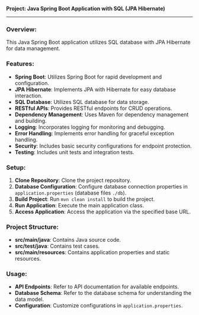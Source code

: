 **Project: Java Spring Boot Application with SQL (JPA Hibernate)**

---

### Overview:
This Java Spring Boot application utilizes SQL database with JPA Hibernate for data management.

### Features:
- **Spring Boot**: Utilizes Spring Boot for rapid development and configuration.
- **JPA Hibernate**: Implements JPA with Hibernate for easy database interaction.
- **SQL Database**: Utilizes SQL database for data storage.
- **RESTful APIs**: Provides RESTful endpoints for CRUD operations.
- **Dependency Management**: Uses Maven for dependency management and building.
- **Logging**: Incorporates logging for monitoring and debugging.
- **Error Handling**: Implements error handling for graceful exception handling.
- **Security**: Includes basic security configurations for endpoint protection.
- **Testing**: Includes unit tests and integration tests.

### Setup:
1. **Clone Repository**: Clone the project repository.
2. **Database Configuration**: Configure database connection properties in `application.properties` (database files `./db`).
3. **Build Project**: Run `mvn clean install` to build the project.
4. **Run Application**: Execute the main application class.
5. **Access Application**: Access the application via the specified base URL.

### Project Structure:
- **src/main/java**: Contains Java source code.
- **src/test/java**: Contains test cases.
- **src/main/resources**: Contains application properties and static resources.

### Usage:
- **API Endpoints**: Refer to API documentation for available endpoints.
- **Database Schema**: Refer to the database schema for understanding the data model.
- **Configuration**: Customize configurations in `application.properties`.
